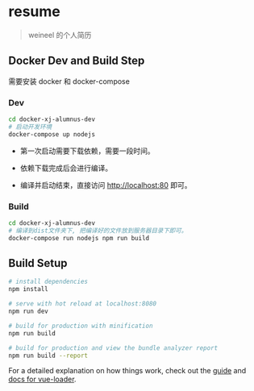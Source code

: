 # resume

> weineel 的个人简历

## Docker Dev and Build Step

需要安装 docker 和 docker-compose

### Dev

``` bash
cd docker-xj-alumnus-dev
# 启动开发环境
docker-compose up nodejs
```

* 第一次启动需要下载依赖，需要一段时间。

* 依赖下载完成后会进行编译。

* 编译并启动结束，直接访问 <http://localhost:80> 即可。

### Build

``` bash
cd docker-xj-alumnus-dev
# 编译到dist文件夹下, 把编译好的文件放到服务器目录下即可。
docker-compose run nodejs npm run build
```

## Build Setup

``` bash
# install dependencies
npm install

# serve with hot reload at localhost:8080
npm run dev

# build for production with minification
npm run build

# build for production and view the bundle analyzer report
npm run build --report
```

For a detailed explanation on how things work, check out the [guide](http://vuejs-templates.github.io/webpack/) and [docs for vue-loader](http://vuejs.github.io/vue-loader).
